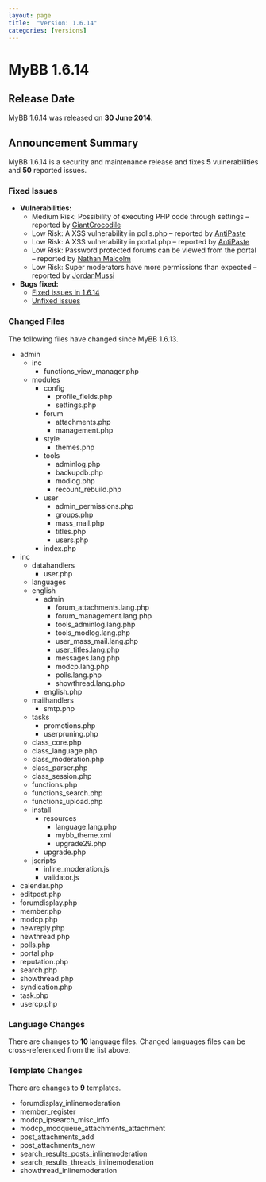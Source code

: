 ```yaml
---
layout: page
title:  "Version: 1.6.14"
categories: [versions]
---
```


# MyBB 1.6.14

## Release Date

MyBB 1.6.14 was released on **30 June 2014**.

## Announcement Summary

MyBB 1.6.14 is a security and maintenance release and fixes **5** vulnerabilities and **50** reported issues.

### Fixed Issues
* **Vulnerabilities:**
  + Medium Risk: Possibility of executing PHP code through settings – reported by [GiantCrocodile](https://community.mybb.com/user-84068.html)
  + Low Risk: A XSS vulnerability in polls.php – reported by [AntiPaste](https://community.mybb.com/user-84510.html)
  + Low Risk: A XSS vulnerability in portal.php – reported by [AntiPaste](https://community.mybb.com/user-84510.html)
  + Low Risk: Password protected forums can be viewed from the portal – reported by [Nathan Malcolm](https://community.mybb.com/user-27579.html)
  + Low Risk: Super moderators have more permissions than expected – reported by [JordanMussi](https://community.mybb.com/user-51459.html)
* **Bugs fixed:**
  + [Fixed issues in 1.6.14](https://github.com/mybb/mybb/issues?milestone=1&&state=closed)
  + [Unfixed issues](https://github.com/mybb/mybb/issues?labels=1.6&state=open)

### Changed Files

The following files have changed since MyBB 1.6.13.

* admin
  + inc
    + functions_view_manager.php
  + modules
      + config
         + profile_fields.php
         + settings.php
      + forum
         + attachments.php
         + management.php
      + style
         + themes.php
      + tools
         + adminlog.php
         + backupdb.php
         + modlog.php
         + recount_rebuild.php
      + user
         + admin_permissions.php
         + groups.php
         + mass_mail.php
         + titles.php
         + users.php
      + index.php
* inc
  + datahandlers
     + user.php
  + languages
  + english
       + admin
         + forum_attachments.lang.php
         + forum_management.lang.php
         + tools_adminlog.lang.php
         + tools_modlog.lang.php
         + user_mass_mail.lang.php
         + user_titles.lang.php
         + messages.lang.php
         + modcp.lang.php
         + polls.lang.php
         + showthread.lang.php
     + english.php
  + mailhandlers
     + smtp.php
  + tasks
     + promotions.php
     + userpruning.php
  + class_core.php
  + class_language.php
  + class_moderation.php
  + class_parser.php
  + class_session.php
  + functions.php
  + functions_search.php
  + functions_upload.php
  + install
     + resources
       + language.lang.php
       + mybb_theme.xml
       + upgrade29.php
     + upgrade.php
  + jscripts
     + inline_moderation.js
     + validator.js
* calendar.php
* editpost.php
* forumdisplay.php
* member.php
* modcp.php
* newreply.php
* newthread.php
* polls.php
* portal.php
* reputation.php
* search.php
* showthread.php
* syndication.php
* task.php
* usercp.php

### Language Changes

There are changes to **10** language files. Changed languages files can be cross-referenced from the list above.

### Template Changes

There are changes to **9** templates.

  + forumdisplay_inlinemoderation
  + member_register
  + modcp_ipsearch_misc_info
  + modcp_modqueue_attachments_attachment
  + post_attachments_add
  + post_attachments_new
  + search_results_posts_inlinemoderation
  + search_results_threads_inlinemoderation
  + showthread_inlinemoderation
